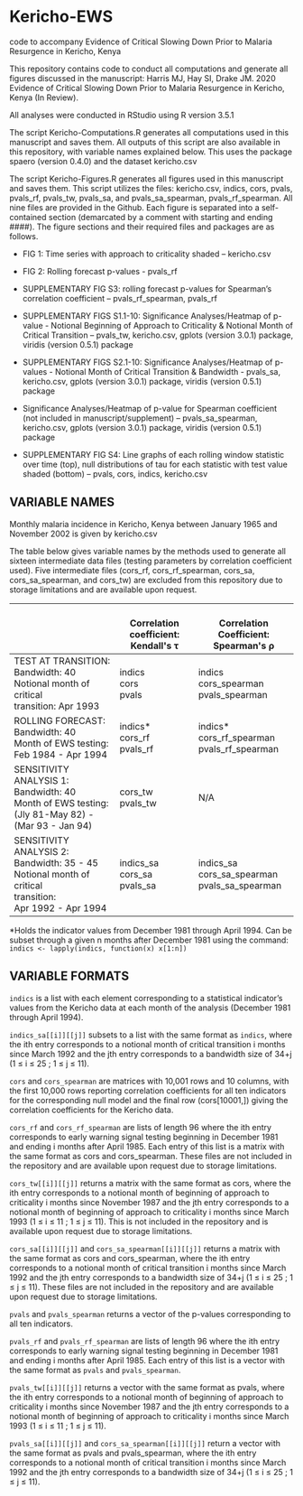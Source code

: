 # Kericho-EWS
code to accompany Evidence of Critical Slowing Down Prior to Malaria Resurgence in Kericho, Kenya

This repository contains code to conduct all computations and generate all figures discussed in the manuscript:
Harris MJ, Hay SI, Drake JM. 2020 Evidence of Critical Slowing Down Prior to Malaria Resurgence in Kericho, Kenya (In Review).

All analyses were conducted in RStudio using R version 3.5.1

The script Kericho-Computations.R generates all computations used in this manuscript and saves them. All outputs of this script are also available in this repository, with variable names explained below. This uses the package spaero (version 0.4.0) and the dataset kericho.csv

The script Kericho-Figures.R generates all figures used in this manuscript and saves them. This script utilizes the files: kericho.csv, indics, cors, pvals, pvals_rf, pvals_tw, pvals_sa, and pvals_sa_spearman, pvals_rf_spearman. All nine files are provided in the Github. Each figure is separated into a self-contained section (demarcated by a comment with starting and ending ####). The figure sections and their required files and packages are as follows.

*	FIG 1: Time series with approach to criticality shaded – kericho.csv

*	FIG 2: Rolling forecast p-values - pvals_rf

*	SUPPLEMENTARY FIG S3: rolling forecast p-values for Spearman’s correlation coefficient – pvals_rf_spearman, pvals_rf

*	SUPPLEMENTARY FIGS S1.1-10: Significance Analyses/Heatmap of p-value - Notional Beginning of Approach to Criticality & Notional Month of Critical Transition – pvals_tw, kericho.csv, gplots (version 3.0.1) package, viridis (version 0.5.1) package

*	SUPPLEMENTARY FIGS S2.1-10: Significance Analyses/Heatmap of p-values  - Notional Month of Critical Transition & Bandwidth - pvals_sa, kericho.csv, gplots (version 3.0.1) package, viridis (version 0.5.1) package

*	Significance Analyses/Heatmap of p-value for Spearman coefficient (not included in manuscript/supplement) – pvals_sa_spearman, kericho.csv, gplots (version 3.0.1) package, viridis (version 0.5.1) package

*	SUPPLEMENTARY FIG S4: Line graphs of each rolling window statistic over time (top), null distributions of tau for each statistic with test value shaded (bottom) – pvals, cors, indics, kericho.csv

## VARIABLE NAMES

Monthly malaria incidence in Kericho, Kenya between January 1965 and November 2002 is given by kericho.csv

The table below gives variable names by the methods used to generate all sixteen intermediate data files (testing parameters by correlation coefficient used). Five intermediate files (cors_rf, cors_rf_spearman, cors_sa, cors_sa_spearman, and cors_tw) are excluded from this repository due to storage limitations and are available upon request.

|                                                                                                                  | <br>Correlation coefficient:<br>Kendall's τ | <br>Correlation Coefficient:<br>Spearman's ρ       |
|------------------------------------------------------------------------------------------------------------------|----------------------------------------------|----------------------------------------------------|
| TEST AT TRANSITION:<br>Bandwidth: 40<br>Notional month of critical<br>transition: Apr 1993                       | indics<br>cors<br>pvals<br>                  | indics<br>cors_spearman<br>pvals_spearman          |
| ROLLING FORECAST:<br>Bandwidth: 40<br>Month of EWS testing: <br>Feb 1984 - Apr 1994                              | indics*<br>cors_rf<br>pvals_rf               | indics*<br>cors_rf_spearman<br>pvals_rf_spearman   |
| SENSITIVITY ANALYSIS 1:<br>Bandwidth: 40<br>Month of EWS testing: <br>(Jly 81-May 82) - (Mar 93 - Jan 94)                              | cors_tw<br>pvals_tw               | N/A   |
| SENSITIVITY ANALYSIS 2:<br>Bandwidth: 35 - 45<br>Notional month of critical<br>transition: <br>Apr 1992 - Apr 1994 | indics_sa<br>cors_sa<br>pvals_sa<br>         | indics_sa<br>cors_sa_spearman<br>pvals_sa_spearman |


*Holds the indicator values from December 1981 through April 1994. Can be subset through a given n months after December 1981 using the command:
```indics <- lapply(indics, function(x) x[1:n]) ```

## VARIABLE FORMATS
```indics``` is a list with each element corresponding to a statistical indicator’s values from the Kericho data at each month of the analysis (December 1981 through April 1994). 

```indics_sa[[i]][[j]]``` subsets to a list with the same format as ```indics```, where the ith entry corresponds to a notional month of critical transition i months since March 1992 and the jth entry corresponds to a bandwidth size of 34+j (1 ≤ i ≤ 25 ; 1 ≤ j ≤ 11).

```cors``` and ```cors_spearman``` are matrices with 10,001 rows and 10 columns, with the first 10,000 rows reporting correlation coefficients for all ten indicators for the corresponding null model and the final row (cors[10001,]) giving the correlation coefficients for the Kericho data. 

```cors_rf``` and ```cors_rf_spearman``` are lists of length 96 where the ith entry corresponds to early warning signal testing beginning in December 1981 and ending i months after April 1985. Each entry of this list is a matrix with the same format as cors and cors_spearman. These files are not included in the repository and are available upon request due to storage limitations. 

```cors_tw[[i]][[j]]``` returns a matrix with the same format as cors, where the ith entry corresponds to a notional month of beginning of approach to criticality i months since November 1987 and the jth entry corresponds to a notional month of beginning of approach to criticality i months since March 1993 (1 ≤ i ≤ 11 ; 1 ≤ j ≤ 11). This is not included in the repository and is available upon request due to storage limitations.

```cors_sa[[i]][[j]]``` and ```cors_sa_spearman[[i]][[j]]``` returns a matrix with the same format as cors and cors_spearman, where the ith entry corresponds to a notional month of critical transition  i months since March 1992 and the jth entry corresponds to a bandwidth size of 34+j (1 ≤ i ≤ 25 ; 1 ≤ j ≤ 11). These files are not included in the repository and are available upon request due to storage limitations. 

```pvals``` and ```pvals_spearman``` returns a vector of the p-values corresponding to all ten indicators.

```pvals_rf``` and ```pvals_rf_spearman``` are lists of length 96 where the ith entry corresponds to early warning signal testing beginning in December 1981 and ending i months after April 1985. Each entry of this list is a vector with the same format as ```pvals``` and ```pvals_spearman```.

```pvals_tw[[i]][[j]]``` returns a vector with the same format as pvals, where the ith entry corresponds to a notional month of beginning of approach to criticality i months since November 1987 and the jth entry corresponds to a notional month of beginning of approach to criticality i months since March 1993 (1 ≤ i ≤ 11 ; 1 ≤ j ≤ 11).

```pvals_sa[[i]][[j]]``` and ```cors_sa_spearman[[i]][[j]]``` return a vector with the same format as pvals and pvals_spearman, where the ith entry corresponds to a notional month of critical transition  i months since March 1992 and the jth entry corresponds to a bandwidth size of 34+j (1 ≤ i ≤ 25 ; 1 ≤ j ≤ 11).


